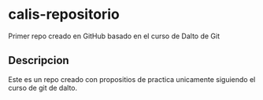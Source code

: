 # calis-repositorio
Primer repo creado en GitHub basado en el curso de Dalto de Git


## Descripcion
Este es un repo creado con propositios de practica unicamente siguiendo el curso de git de dalto.
